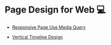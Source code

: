 # Page Design for Web 💻

- [Responsive Page Use Media Query](https://github.com/Dev-JeromeBaek/awesome-web-styling/tree/master/page/responsive-page-use-media-query)

- [Vertical Timeline Design](https://github.com/Dev-JeromeBaek/awesome-web-styling/tree/master/page/vertical-timeline-design)
